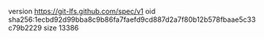version https://git-lfs.github.com/spec/v1
oid sha256:1ecbd92d99bba8c9b86fa7faefd9cd887d2a7f80b12b578fbaae5c33c79b2229
size 13386
